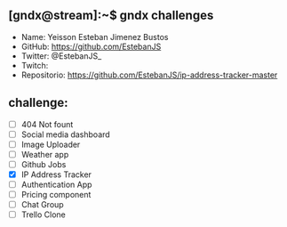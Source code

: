 ## [gndx@stream]:~$ gndx challenges

- Name: Yeisson Esteban Jimenez Bustos
- GitHub: https://github.com/EstebanJS
- Twitter: @EstebanJS_
- Twitch:
- Repositorio: https://github.com/EstebanJS/ip-address-tracker-master

## challenge:
  - [ ] 404 Not fount
  - [ ] Social media dashboard
  - [ ] Image Uploader
  - [ ] Weather app
  - [ ] Github Jobs
  - [x] IP Address Tracker
  - [ ] Authentication App
  - [ ] Pricing component
  - [ ] Chat Group
  - [ ] Trello Clone
